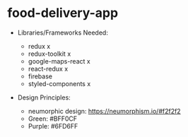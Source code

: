 # food-delivery-app

- Libraries/Frameworks Needed:

  - redux x
  - redux-toolkit x
  - google-maps-react x
  - react-redux x
  - firebase
  - styled-components x

- Design Principles:

  - neumorphic design: https://neumorphism.io/#f2f2f2
  - Green: #BFF0CF
  - Purple: #6FD6FF
